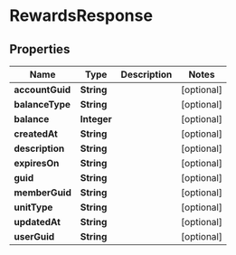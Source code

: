 

# RewardsResponse


## Properties

| Name | Type | Description | Notes |
|------------ | ------------- | ------------- | -------------|
|**accountGuid** | **String** |  |  [optional] |
|**balanceType** | **String** |  |  [optional] |
|**balance** | **Integer** |  |  [optional] |
|**createdAt** | **String** |  |  [optional] |
|**description** | **String** |  |  [optional] |
|**expiresOn** | **String** |  |  [optional] |
|**guid** | **String** |  |  [optional] |
|**memberGuid** | **String** |  |  [optional] |
|**unitType** | **String** |  |  [optional] |
|**updatedAt** | **String** |  |  [optional] |
|**userGuid** | **String** |  |  [optional] |



